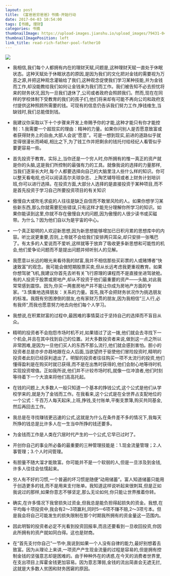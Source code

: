 ```yaml
---
layout: post
title: 《富爸爸穷爸爸》书摘-开始行动
date: 2017-04-03 10:54:00
tags: [书摘, 理财]
categories: 书摘
thumbnailImage: https://upload-images.jianshu.io/upload_images/79431-04062861cf5e850f.jpg?imageMogr2/auto-orient/strip%7CimageView2/2/w/510/format/webp
thumbnailImagePosition: left
link_title: read-rich-father-pool-father10
---
```

<!-- toc -->
<!-- more -->
![](https://upload-images.jianshu.io/upload_images/79431-04062861cf5e850f.jpg?imageMogr2/auto-orient/strip%7CimageView2/2/w/510/format/webp)

- 我相信,我们每个人都拥有内在的理财天赋,问题是,这种理财天赋一直处于休眠状态。这种天赋处于休眠状态的原因,是因为我们的文化把对金钱的需要视为万恶之源,并把这种观念灌输给了我们,这种观念促使我们学习某种技能,并为金钱而工作,却没能教给我们如何让金钱来为我们而工作。我们被告知不必去担忧将来的财务状况,因为一旦我们退休了,公司或者政府会照顾我们。然而,现在在同样的学校体制下受教育的我们的孩子们,他们将来却有可能不再向公司和政府支付提供这种照顾所需要的钱。可现有的信息仍告诉我们努力工作,挣钱维生,当缺钱时,我们总能借到钱。

- 我建议你采取以下十个步骤来开发上帝赐予你的才能,这种才能只有你才能控制：1.我需要一个超现实的理由：精神的力量。如果你问别人是否愿意致富或者获得财务上的自由,大部人会说“愿意”。可是一想到现实,前进的道路似乎就变得很漫长而崎岖,相比之下,为了钱工作并把剩余的钱托付给经纪人看管似乎要更容易一些。


- 首先投资于教育。实际上,当你还是一个穷人时,你所拥有的惟一真正的资产就是你的头脑,这是我们所控制的最强有力的工具。就像我说的选择的力量那样,当我们逐渐长大时,每个人都要选择向自己的大脑里注人些什么样的知识。你可以整天看电视,也可以阅读高尔夫球杂志、上陶艺辅导班或者上财务计划培训班,你可以进行选择。在投资方面,大部分人选择的是直接投资于某种项目,而不是首先投资于学习自己所要投资项目的有关知识

- 傲慢自大或吹毛求疵的人往往是缺乏自信而不敢冒风险的人。如果你想学习某些新东西,那么你就需要犯些错误,只有这样才能充分理解你所学习的知识。如果你能读到这里,你就不存在傲慢自大的问题,因为傲慢的人很少读书或买磁带。为什么？因为他们自以为是宇宙的中心。

- 一个真正聪明的人欢迎新思想,因为新思想能够增加已日积月累的思想库中的内容。听比说更重要,否则,上帝就不会给我们安排两只耳朵,却只安排一张嘴巴了。有太多的人爱说而不爱听,这样就等于放弃了吸收更多新思想和可能性的机会,他们爱争论问题而不是提出问题并倾听别人的见解。

- 我愿意以长远的眼光来看待我的财富,我并不相信那些买彩票的人或赌博者“快速致富”的观念。我可能会做短期股票买卖,但从长远考虑我更重视教育。如果你想驾驶飞机,我建议你首先去听有关飞行原理的课程而不是直接坐进驾驶舱。有的人投资于股票或房地产,却从不投资于他们最重要的资产——头脑,对此我常常感到震惊。因为,你买一两套房地产并不能让你成为房地产方面的专家。“3.慎重地选择朋友：关系的力量。首先,我不会把财务状况作为挑选朋友的标准。我既有穷困潦倒的朋友,也有家财万贯的朋友,因为我相信”三人行,必有我师“,而我也愿意努力地去向他们每个人学习。

- 我想说,在积累财富的过程中,最困难的事情莫过于坚持自己的选择而不盲目从众。

- 精明的投资者不会抱怨市场时机不对,如果错过了这一拨,他们就会去寻找下一个机会,并且在其中找到自己的位置。对大多数投资者来说,做到这一点之所以非常困难,是因为一旦他们买人的东西不那么流行,他们就会感到害怕。胆小的投资者总是亦步亦趋地跟在众人后面,当欲望终于驱使他们冒险投资时,精明的投资者此刻已经获利退出了。明智的投资者往往购买一项不太流行的投资,他们懂得盈利是在购买时就已获得,而不是在出售时获得的,他们会耐心地等待时机实现投资增值。正如我所说,他们并不计较市场时机,就像一位冲浪者,他们时刻等待着下一个大浪来将他们高高托起。

- 在钱的问题上,大多数人一般只知道一个基本的挣钱公式,这个公式是他们从学校学来的,就是为了金钱而工作。在我看来,这个公式是在全世界占支配地位的一个公式：千百万人每天起床,上班,挣钱,支付账单,平衡支票簿,购买共同基金,然后再回去工作。

- 我总是在寻找赚钱更迅速的公式,这就是为什么在条件差不多的情况下,我每天所挣的钱总是比许多人在一生当中所挣的钱还要多。

- 为金钱而工作是人类在穴居时代产生的一个公式,它早已过时了。

- 开创你自己的事业所必备的最重要的三种管理技能是：1.现金流量管理；2.人事管理；3.个人时间管理。

- 有胆量不随大溜才能致富。你可能并不是一个软弱的人,但是一旦涉及到金钱,许多人往往会怯懦起来。

- 穷人有不好的习惯,一个普遍的坏习惯是随便“动用储蓄”。富人知道储蓄只能用于创造更多的钱,而不是用来支付账单。我知道这样说听起来很刺耳,但是正如我说过的那样,如果你意志不够坚定,那么无论如何,你只能让世界推着你转。

- 确实,在许多情况下我曾损失过资金,但我总是能负担得起损失的资金。我想,在平均每十项投资中,我会有2～3项赢利,同时5—6项不赚不赔,2～3项亏本。但是我会将自己可能发生的损失限制在那个时期我所拥有的资金量这一范围内。

- 因此明智的投资者必定不光看到投资回报率,而且还要看到一旦收回投资,你因此所拥有的资产就如同白得。这也是财商。

- 在“首先支付你自己”一节中,我说到如果一个人没有自律的能力,最好别想着去致富。因为从理论上来讲,一项资产产生现金流量的过程是容易的,但是拥有控制金钱的坚强意志却是困难的。由于种种外在的诱惑,在今天的消费者世界里,在支出项目上挥霍金钱更加容易。因为意志薄弱,金钱的流出简直会无遮无拦,这就是大多数人贫困和财务困窘的原因。
